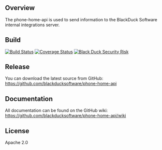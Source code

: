 ## Overview
The phone-home-api is used to send information to the BlackDuck Software internal integrations server.

## Build ##

[![Build Status](https://travis-ci.org/blackducksoftware/phone-home-api.svg?branch=master)](https://travis-ci.org/blackducksoftware/phone-home-api)
[![Coverage Status](https://coveralls.io/repos/github/blackducksoftware/phone-home-api/badge.svg?branch=master)](https://coveralls.io/github/blackducksoftware/phone-home-api?branch=master) [![Black Duck Security Risk](https://copilot.blackducksoftware.com/github/groups/blackducksoftware/locations/phone-home-api/public/results/branches/master/badge-risk.svg)](https://copilot.blackducksoftware.com/github/groups/blackducksoftware/locations/phone-home-api/public/results/branches/master)

## Release ##
You can download the latest source from GitHub: https://github.com/blackducksoftware/phone-home-api

## Documentation ##
All documentation can be found on the GitHub wiki:  https://github.com/blackducksoftware/phone-home-api/wiki

## License ##
Apache 2.0
